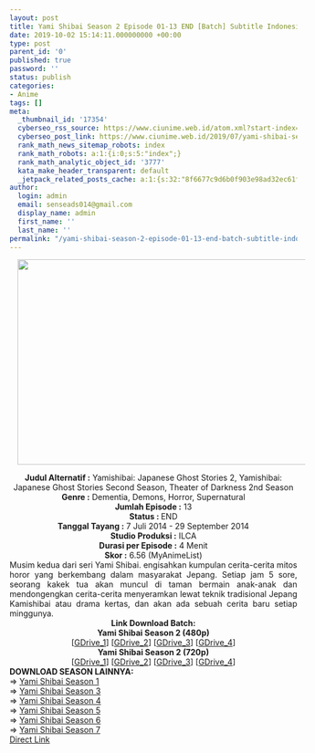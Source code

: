 ```yaml
---
layout: post
title: Yami Shibai Season 2 Episode 01-13 END [Batch] Subtitle Indonesia
date: 2019-10-02 15:14:11.000000000 +00:00
type: post
parent_id: '0'
published: true
password: ''
status: publish
categories:
- Anime
tags: []
meta:
  _thumbnail_id: '17354'
  cyberseo_rss_source: https://www.ciunime.web.id/atom.xml?start-index=2851&max-results=150
  cyberseo_post_link: https://www.ciunime.web.id/2019/07/yami-shibai-season-2-episode-01-13-end.html
  rank_math_news_sitemap_robots: index
  rank_math_robots: a:1:{i:0;s:5:"index";}
  rank_math_analytic_object_id: '3777'
  kata_make_header_transparent: default
  _jetpack_related_posts_cache: a:1:{s:32:"8f6677c9d6b0f903e98ad32ec61f8deb";a:2:{s:7:"expires";i:1643519065;s:7:"payload";a:0:{}}}
author:
  login: admin
  email: senseads014@gmail.com
  display_name: admin
  first_name: ''
  last_name: ''
permalink: "/yami-shibai-season-2-episode-01-13-end-batch-subtitle-indonesia/"
---
```

<div class="separator" style="clear: both; text-align: center;"><a href="https://1.bp.blogspot.com/-qy_gS_U0xmM/XThE91aLBvI/AAAAAAAAcjk/0iNJBF7iRhwaOe38QZnh-nuW0CiGFrCjACLcBGAs/s1600/Yami%2BShibai%2BSeason%2B2.jpg" imageanchor="1" style="margin-left: 1em; margin-right: 1em;"><img border="0" data-original-height="720" data-original-width="1280" height="360" src="{{ site.baseurl }}/assets/2019/10/Yami%2BShibai%2BSeason%2B2.jpg" width="640" /></a></div>
<p>
<div style="text-align: center;"><b>Judul</b><b><b> Alternatif </b>:</b> Yamishibai: Japanese Ghost Stories 2, Yamishibai: Japanese Ghost Stories Second Season, Theater of Darkness 2nd Season</div>
<div style="text-align: center;"><b><b>Genre :</b></b> Dementia, Demons, Horror, Supernatural</div>
<div style="text-align: center;"><b>Jumlah Episode :</b> 13<br /><b>Status :&nbsp;</b>END<br /><b>Tanggal Tayang :</b> 7 Juli 2014 - 29 September 2014<br /><b>Studio Produksi :</b> ILCA<br /><b>Durasi per Episode :</b> 4 Menit</div>
<div style="text-align: center;"><b>Skor :</b> 6.56 (MyAnimeList)</div>
<div style="text-align: center;"></div>
<div style="text-align: justify;"><span class="isi">Musim kedua dari seri Yami Shibai. engisahkan kumpulan cerita-cerita mitos horor yang berkembang dalam masyarakat Jepang. Setiap jam 5 sore, seorang kakek tua akan muncul di taman bermain anak-anak dan mendongengkan cerita-cerita menyeramkan lewat teknik tradisional Jepang Kamishibai atau drama kertas, dan akan ada sebuah cerita baru setiap minggunya.</span></div>
<div style="text-align: justify;"></div>
<div style="text-align: justify;"></div>
<div style="text-align: center;"><b>Link Download Batch:</b></div>
<div style="text-align: center;">
<div style="text-align: center;"><b>Yami Shibai Season 2 (480p)</b></div>
</div>
<div style="text-align: center;">
<div style="text-align: center;">
<div style="text-align: center;">[<a href="https://drive.google.com/uc?id=11JDDeIS_RBlOlDB8VsEoYUUQZN15q7W2" target="_blank" rel="noopener">GDrive_1</a>] [<a href="https://drive.google.com/uc?id=15-xnJtnCC1osILI8G9U3x0IF1mmmYppx" target="_blank" rel="noopener">GDrive_2</a>] [<a href="https://drive.google.com/uc?export=download&amp;id=1ZUXsvs0DFNWe07Acb4smPqw15dROWYDg" target="_blank" rel="noopener">GDrive_3</a>] [<a href="https://drive.google.com/uc?export=download&amp;id=14nidx3J_ULxlG5qDbPvTmz0siBUAiZo6" target="_blank" rel="noopener">GDrive_4</a>]</div>
<div style="text-align: center;">
<div style="text-align: center;"><b>Yami Shibai Season 2 (720p)</b></div>
<div style="text-align: center;">
<div style="text-align: center;">
<div style="text-align: center;">[<a href="https://drive.google.com/uc?export=download&amp;id=1diKdsRk3hXZDBrXwA-7WwDpFqF_vrJpf" target="_blank" rel="noopener">GDrive_1</a>] [<a href="https://drive.google.com/uc?export=download&amp;id=1OGyMW7V45bba2wfSedlXNDM4-aMeyiNE" target="_blank" rel="noopener">GDrive_2</a>] [<a href="https://drive.google.com/uc?export=download&amp;id=1tTtc0-H4ztBloARsEuOhSW6WZWUHP_Os" target="_blank" rel="noopener">GDrive_3</a>] [<a href="https://drive.google.com/uc?export=download&amp;id=1S2s17F-68l7n8nHCBIyMCj_CkH41KDc9" target="_blank" rel="noopener">GDrive_4</a>]
<div style="text-align: left;"></div>
<div style="text-align: left;"></div>
<div style="text-align: left;"><b>DOWNLOAD SEASON LAINNYA:</b></div>
<div style="text-align: left;"></div>
<div style="text-align: left;">=&gt;&nbsp;<a href="https://www.ciunime.com/2019/07/yami-shibai-season-1-episode-01-13-end.html" target="_blank" rel="noopener">Yami Shibai Season 1</a></div>
<div style="text-align: left;">=&gt;&nbsp;<a href="https://www.ciunime.com/2019/07/yami-shibai-season-3-episode-01-13-end.html" target="_blank" rel="noopener">Yami Shibai Season 3</a></div>
<div style="text-align: left;">=&gt;&nbsp;<a href="https://www.ciunime.com/2019/07/yami-shibai-season-4-episode-01-13-end.html" target="_blank" rel="noopener">Yami Shibai Season 4</a></div>
<div style="text-align: left;">=&gt;&nbsp;<a href="https://www.ciunime.com/2019/07/yami-shibai-season-5-episode-01-13-end.html" target="_blank" rel="noopener">Yami Shibai Season 5</a></div>
<div style="text-align: left;">=&gt;&nbsp;<a href="https://www.ciunime.com/2019/07/yami-shibai-season-6-episode-01-13-end.html" target="_blank" rel="noopener">Yami Shibai Season 6</a></div>
<div style="text-align: left;">=&gt;&nbsp;<a href="https://www.ciunime.com/2019/10/yami-shibai-season-7-episode-01-13-end.html" target="_blank" rel="noopener">Yami Shibai Season 7</a></div>
<div style="text-align: left;"></div>
</div>
</div>
</div>
</div>
</div>
</div>
<link rel="stylesheet" href="https://cdnjs.cloudflare.com/ajax/libs/font-awesome/4.7.0/css/font-awesome.min.css" />
<div class="divbtn"> <a href="https://handymansurrender.com/fihup8buzv?key=94550f7ce39444073321dde3b8782f97" class="btn"><i class="fa fa-download"></i> Direct Link</a> </div>
